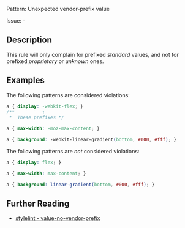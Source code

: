 Pattern: Unexpected vendor-prefix value

Issue: -

## Description

This rule will only complain for prefixed *standard* values, and not for prefixed *proprietary* or *unknown* ones.

## Examples

The following patterns are considered violations:

```css
a { display: -webkit-flex; }
/**          ↑
 *  These prefixes */
```

```css
a { max-width: -moz-max-content; }
```

```css
a { background: -webkit-linear-gradient(bottom, #000, #fff); }
```

The following patterns are *not* considered violations:

```css
a { display: flex; }
```

```css
a { max-width: max-content; }
```

```css
a { background: linear-gradient(bottom, #000, #fff); }
```

## Further Reading

* [stylelint - value-no-vendor-prefix](https://stylelint.io/user-guide/rules/value-no-vendor-prefix)